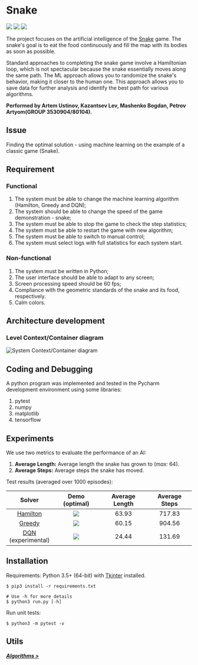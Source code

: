 # Snake

[![][badge-travis]][build-travis] [![][badge-appveyor]][build-appveyor] ![][badge-python]

The project focuses on the artificial intelligence of the [Snake][wiki-snake] game. The snake's goal is to eat the food continuously and fill the map with its bodies as soon as possible.

Standard approaches to completing the snake game involve a Hamiltonian loop, which is not spectacular because the snake essentially moves along the same path. The ML approach allows you to randomize the snake's behavior, making it closer to the human one. This approach allows you to save data for further analysis and identify the best path for various algorithms.

**Performed by Artem Ustinov, Kazantsev Lev, Mashenko Bogdan, Petrov Artyom(GROUP 3530904/80104).**

## Issue
Finding the optimal solution - using machine learning on the example of a classic game (Snake).

## Requirement

### Functional
1. The system must be able to change the machine learning algorithm (Hamilton, Greedy and DQN);
2. The system should be able to change the speed of the game demonstration - snake;
3. The system must be able to stop the game to check the step statistics;
4. The system must be able to restart the game with new algorithm;
5. The system must be able to switch to manual control;
6. The system must select logs with full statistics for each system start.

### Non-functional
1. The system must be written in Python;
2. The user interface should be able to adapt to any screen;
3. Screen processing speed should be 60 fps;
4. Compliance with the geometric standards of the snake and its food, respectively.
5. Calm colors.

## Architecture development
### Level Context/Container diagram
![System Context/Container diagram](https://github.com/VortexAstra/software-engineering/blob/master/lvl.png)


## Coding and Debugging
A python program was implemented and tested in the Pycharm development environment using some libraries:
1. pytest
2. numpy
3. matplotlib
4. tensorflow

## Experiments

We use two metrics to evaluate the performance of an AI:

1. **Average Length:** Average length the snake has grown to (*max:* 64).
2. **Average Steps:** Average steps the snake has moved.

Test results (averaged over 1000 episodes):

| Solver | Demo (optimal) | Average Length | Average Steps |
| :----: | :------------: | :------------: | :-----------: |
|[Hamilton][doc-hamilton]|![][demo-hamilton]|63.93|717.83|
|[Greedy][doc-greedy]|![][demo-greedy]|60.15|904.56|
|[DQN][doc-dqn]<br>(experimental)|![][demo-dqn]|24.44|131.69|

## Installation

Requirements: Python 3.5+ (64-bit) with [Tkinter][doc-tkinter] installed.

```
$ pip3 install -r requirements.txt

# Use -h for more details
$ python3 run.py [-h]
```

Run unit tests:

```
$ python3 -m pytest -v
```



## Utils

***[Algorithms >][doc-algorithms]***






[snake-proj-old]: https://github.com/chuyangliu/Snake/tree/7227f5e0f3185b07e9e3de1ac5c19a17b9de3e3c

[build-travis]: https://travis-ci.org/chuyangliu/snake
[build-appveyor]: https://ci.appveyor.com/project/chuyangliu/snake/branch/master

[badge-travis]: https://travis-ci.org/chuyangliu/snake.svg?branch=master
[badge-appveyor]: https://ci.appveyor.com/api/projects/status/ew63pr1vb7ee1yyi/branch/master?svg=true
[badge-python]: https://img.shields.io/badge/python-3.5+-blue.svg

[wiki-snake]: https://en.wikipedia.org/wiki/Snake_(video_game)
[doc-tkinter]: https://docs.python.org/3.6/library/tkinter.html
[doc-algorithms]: ./docs/algorithms.md
[doc-greedy]: ./docs/algorithms.md#greedy-solver
[doc-hamilton]: ./docs/algorithms.md#hamilton-solver
[doc-dqn]: ./docs/algorithms.md#dqn-solver

[demo-hamilton]: ./docs/images/solver_hamilton.gif
[demo-greedy]: ./docs/images/solver_greedy.gif
[demo-dqn]: ./docs/images/solver_dqn.gif
